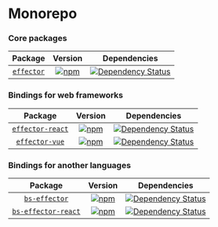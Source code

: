 # Monorepo

### Core packages



|             Package             |                           Version                            |                         Dependencies                         |
| :-----------------------------: | :----------------------------------------------------------: | :----------------------------------------------------------: |
| [`effector`](packages/effector) | [![npm](https://img.shields.io/npm/v/effector.svg?maxAge=3600)](https://www.npmjs.com/package/effector) | [![Dependency Status](https://david-dm.org/zerobias/effector.svg?path=packages/effector)](https://david-dm.org/zerobias/effector?path=packages/effector) |



### Bindings for web frameworks



|                   Package                   |                           Version                            |                         Dependencies                         |
| :-----------------------------------------: | :----------------------------------------------------------: | :----------------------------------------------------------: |
| [`effector-react`](packages/effector-react) | [![npm](https://img.shields.io/npm/v/effector-react.svg?maxAge=3600)](https://www.npmjs.com/package/effector-react) | [![Dependency Status](https://david-dm.org/zerobias/effector.svg?path=packages/effector-react)](https://david-dm.org/zerobias/effector?path=packages/effector-react) |
|   [`effector-vue`](packages/effector-vue)   | [![npm](https://img.shields.io/npm/v/effector-vue.svg?maxAge=3600)](https://www.npmjs.com/package/effector-vue) | [![Dependency Status](https://david-dm.org/zerobias/effector.svg?path=packages/effector-vue)](https://david-dm.org/zerobias/effector?path=packages/effector-vue) |



### Bindings for another languages

|                      Package                      |                           Version                            |                         Dependencies                         |
| :-----------------------------------------------: | :----------------------------------------------------------: | :----------------------------------------------------------: |
|       [`bs-effector`](packages/bs-effector)       | [![npm](https://img.shields.io/npm/v/bs-effector.svg?maxAge=3600)](https://www.npmjs.com/package/bs-effector) | [![Dependency Status](https://david-dm.org/zerobias/effector.svg?path=packages/bs-effector)](https://david-dm.org/zerobias/effector?path=packages/bs-effector) |
| [`bs-effector-react`](packages/bs-effector-react) | [![npm](https://img.shields.io/npm/v/bs-effector-react.svg?maxAge=3600)](https://www.npmjs.com/package/bs-effector-react) | [![Dependency Status](https://david-dm.org/zerobias/effector.svg?path=packages/bs-effector-react)](https://david-dm.org/zerobias/effector?path=packages/bs-effector-react) |

